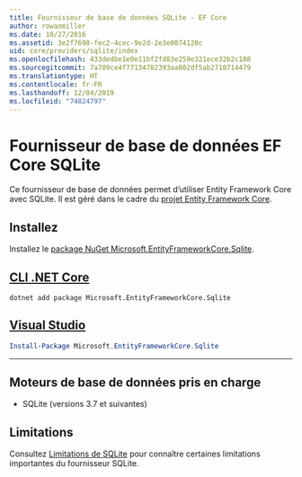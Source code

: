 ```yaml
---
title: Fournisseur de base de données SQLite - EF Core
author: rowanmiller
ms.date: 10/27/2016
ms.assetid: 3e2f7698-fec2-4cec-9e2d-2e3e0074120c
uid: core/providers/sqlite/index
ms.openlocfilehash: 433dedbe1e0e11bf2fd83e259e321ece32b2c188
ms.sourcegitcommit: 7a709ce4f77134782393aa802df5ab2718714479
ms.translationtype: HT
ms.contentlocale: fr-FR
ms.lasthandoff: 12/04/2019
ms.locfileid: "74824797"
---
```

# <a name="sqlite-ef-core-database-provider"></a>Fournisseur de base de données EF Core SQLite

Ce fournisseur de base de données permet d’utiliser Entity Framework Core avec SQLite. Il est géré dans le cadre du [projet Entity Framework Core](https://github.com/aspnet/EntityFrameworkCore).

## <a name="install"></a>Installez

Installez le [package NuGet Microsoft.EntityFrameworkCore.Sqlite](https://www.nuget.org/packages/Microsoft.EntityFrameworkCore.Sqlite/).

## <a name="net-core-clitabdotnet-core-cli"></a>[CLI .NET Core](#tab/dotnet-core-cli)

```dotnetcli
dotnet add package Microsoft.EntityFrameworkCore.Sqlite
```

## <a name="visual-studiotabvs"></a>[Visual Studio](#tab/vs)

``` powershell
Install-Package Microsoft.EntityFrameworkCore.Sqlite
```

***

## <a name="supported-database-engines"></a>Moteurs de base de données pris en charge

* SQLite (versions 3.7 et suivantes)

## <a name="limitations"></a>Limitations

Consultez [Limitations de SQLite](limitations.md) pour connaître certaines limitations importantes du fournisseur SQLite.

